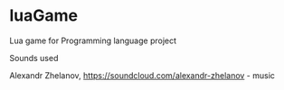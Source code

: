 # luaGame
Lua game for Programming language project

Sounds used

Alexandr Zhelanov, https://soundcloud.com/alexandr-zhelanov - music

